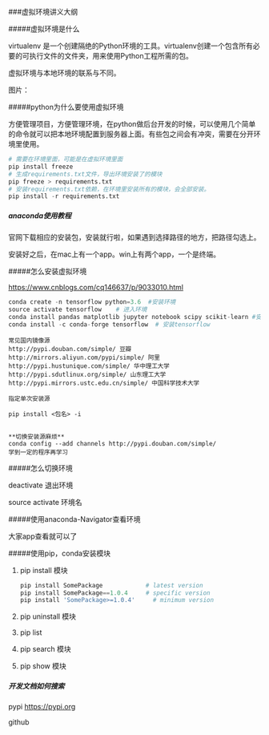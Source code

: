###虚拟环境讲义大纲

#####虚拟环境是什么

virtualenv 是一个创建隔绝的Python环境的工具。virtualenv创建一个包含所有必要的可执行文件的文件夹，用来使用Python工程所需的包。

虚拟环境与本地环境的联系与不同。

图片：

#####python为什么要使用虚拟环境

方便管理项目，方便管理环境，在python做后台开发的时候，可以使用几个简单的命令就可以把本地环境配置到服务器上面。有些包之间会有冲突，需要在分开环境里使用。

``` python
# 需要在环境里面，可能是在虚拟环境里面
pip install freeze
# 生成requirements.txt文件，导出环境安装了的模块
pip freeze > requirements.txt
# 安装requirements.txt依赖，在环境里安装所有的模块，会全部安装。
pip install -r requirements.txt
```

##### anaconda使用教程

官网下载相应的安装包，安装就行啦，如果遇到选择路径的地方，把路径勾选上。

安装好之后，在mac上有一个app。win上有两个app，一个是终端。



#####怎么安装虚拟环境

https://www.cnblogs.com/cq146637/p/9033010.html			

```python
conda create -n tensorflow python=3.6  #安装环境
source activate tensorflow    # 进入环境
conda install pandas matplotlib jupyter notebook scipy scikit-learn #安装模块
conda install -c conda-forge tensorflow  # 安装tensorflow
```

```wiki
常见国内镜像源 
http://pypi.douban.com/simple/ 豆瓣 
http://mirrors.aliyun.com/pypi/simple/ 阿里 
http://pypi.hustunique.com/simple/ 华中理工大学 
http://pypi.sdutlinux.org/simple/ 山东理工大学 
http://pypi.mirrors.ustc.edu.cn/simple/ 中国科学技术大学

指定单次安装源 

pip install <包名> -i 


**切换安装源麻烦**
conda config --add channels http://pypi.douban.com/simple/
学到一定的程序再学习
```




#####怎么切换环境

deactivate 退出环境

source activate 环境名

#####使用anaconda-Navigator查看环境

大家app查看就可以了

#####使用pip，conda安装模块

1. pip install 模块

   ```python
   pip install SomePackage            # latest version
   pip install SomePackage==1.0.4     # specific version
   pip install 'SomePackage>=1.0.4'     # minimum version
   
   ```

2. pip uninstall 模块

3. pip list

4. pip search 模块

5. pip show 模块

##### 开发文档如何搜索

pypi     https://pypi.org

github    

##### 



